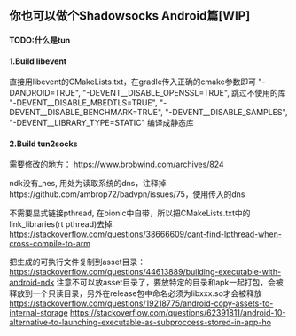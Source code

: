## 你也可以做个Shadowsocks Android篇[WIP]

#### TODO:什么是tun

#### 1.Build libevent
直接用libevent的CMakeLists.txt，在gradle传入正确的cmake参数即可
"-DANDROID=TRUE", 
"-DEVENT__DISABLE_OPENSSL=TRUE", 跳过不使用的库
"-DEVENT__DISABLE_MBEDTLS=TRUE", 
"-DEVENT__DISABLE_BENCHMARK=TRUE", 
"-DEVENT__DISABLE_SAMPLES", 
"-DEVENT__LIBRARY_TYPE=STATIC" 编译成静态库


#### 2.Build tun2socks 

需要修改的地方：
https://www.brobwind.com/archives/824

ndk没有_nes, 用处为读取系统的dns，注释掉https://github.com/ambrop72/badvpn/issues/75，使用传入的dns

不需要显式链接pthread, 在bionic中自带，所以把CMakeLists.txt中的link_libraries(rt pthread)去掉
https://stackoverflow.com/questions/38666609/cant-find-lpthread-when-cross-compile-to-arm

把生成的可执行文件复制到asset目录：
https://stackoverflow.com/questions/44613889/building-executable-with-android-ndk
注意不可以放asset目录了，要放特定的目录和apk一起打包，会被释放到一个只读目录，另外在release包中命名必须为libxxx.so才会被释放
https://stackoverflow.com/questions/19218775/android-copy-assets-to-internal-storage
https://stackoverflow.com/questions/62391811/android-10-alternative-to-launching-executable-as-subproccess-stored-in-app-ho
